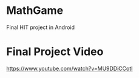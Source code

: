 # MathGame
Final HIT project in Android

# Final Project Video
https://www.youtube.com/watch?v=MU9DDiCCotI

